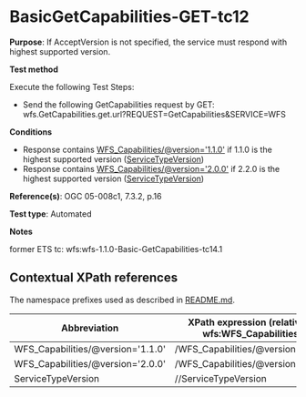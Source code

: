 # BasicGetCapabilities-GET-tc12

**Purpose**:  If AcceptVersion is not specified, the service must respond with highest supported version.

**Test method**

Execute the following Test Steps:

* Send the following GetCapabilities request by GET: wfs.GetCapabilities.get.url?REQUEST=GetCapabilities&SERVICE=WFS

**Conditions**
 
* Response contains [WFS_Capabilities/@version='1.1.0'](#WFS_Capabilities/@version='1.1.0') if 1.1.0 is the highest supported version ([ServiceTypeVersion](#ServiceTypeVersion))
* Response contains [WFS_Capabilities/@version='2.0.0'](#WFS_Capabilities/@version='2.0.0') if 2.2.0 is the highest supported version ([ServiceTypeVersion](#ServiceTypeVersion))

**Reference(s)**: OGC 05-008c1, 7.3.2, p.16

**Test type**: Automated

**Notes**

former ETS tc: wfs:wfs-1.1.0-Basic-GetCapabilities-tc14.1


## Contextual XPath references

The namespace prefixes used as described in [README.md](./README.md#namespaces).

Abbreviation                                   |  XPath expression (relative to wfs:WFS_Capabilities)
-----------------------------------------------| -------------------------------------------------------------------------
WFS_Capabilities/@version='1.1.0' <a name="WFS_Capabilities"></a>   | /WFS_Capabilities/@version='1.1.0'
WFS_Capabilities/@version='2.0.0' <a name="WFS_Capabilities"></a>   | /WFS_Capabilities/@version='2.0.0'
ServiceTypeVersion | //ServiceTypeVersion
